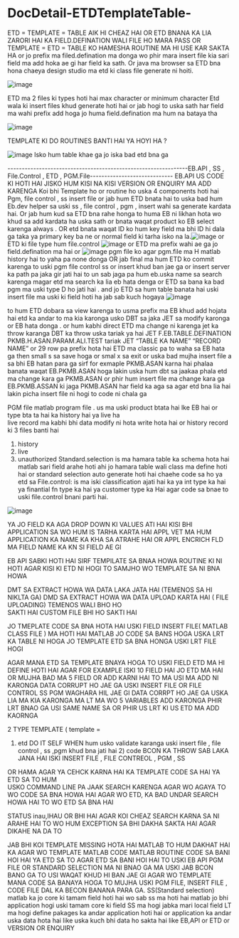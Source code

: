 # DocDetail-ETDTemplateTable-

ETD = TEMPLATE = TABLE  AIK HI CHEAZ HAI OR ETD BNANA KA LIA ZARORI HAI KA FIELD.DEFINATION WALI FILE HO MARA PASS 
OR TEMPLATE  = ETD  = TABLE KO HAMESHA ROUTINE MA HI USE KAR SAKTA HA or jo prefix ma filed.defination ma donga wo phir 
mara insert file kia sari field ma add hoka ae gi har field ka sath. Or java ma browser sa ETD bna hona chaeya design studio 
ma etd ki class file generate ni hoiti. 


![image](https://user-images.githubusercontent.com/40827670/223357206-583d931c-7070-4bbe-8003-cccbed3b62b2.png)

ETD ma 2 files ki types hoti hai max character or minimum character
Etd wala ki insert files khud generate hoti hai or jab hogi to uska sath har field ma wahi prefix add hoga jo huma field.defination ma hum na bataya tha 

![image](https://user-images.githubusercontent.com/40827670/223357322-c75cfea3-a75a-4876-933d-d909c3baf90c.png)

TEMPLATE KI DO ROUTINES BANTI HAI YA HOYI HA ? 

![image](https://user-images.githubusercontent.com/40827670/223357453-f0f85693-33bd-4984-8025-9bc7845fba0c.png)
Isko hum table khae ga jo iska bad etd bna ga

---------------------------------------------------------------EB.API , SS , File.Control , ETD , PGM.File-----------------------------
EB.API US CODE KI HOTI HAI JISKO HUM KISI NA KISI VERSION OR ENQUIRY MA ADD KARENGA Koi bhi Template  ho or routine ho uska 
4 components  hoti hai Pgm, file control , ss insert file or jab hum ETD bnata hai to uska bad hum Eb.dev helper sa uski ss ,
file control , pgm , insert wahi sa generate kardata hai. Or jab hum kud sa ETD bna rahe honga to huma EB ni likhan hota wo khud sa add
kardata ha uska sath or bnata waqat product ko EB select karenga always . OR etd bnata waqat ID ko hum key field ma bhi ID hi dala ga taka ya 
primary key ba ne or normal field ki tarha isko na la.![image](https://user-images.githubusercontent.com/40827670/223360496-00809aca-763c-40b2-82e9-f92de2b00064.png)
or ETD ki file type hum file.control ![image](https://user-images.githubusercontent.com/40827670/223360565-73afa891-7a67-498e-8381-a9b38f3928f9.png)
  or ETD ma prefix wahi ae ga jo field.defination ma hai or ![image](https://user-images.githubusercontent.com/40827670/223360724-fa5e96a0-aaff-41a3-8037-a3b7543d6290.png)
pgm file ko agar pgm.file ma H matlab history hai to yaha pa none donga OR jab final ma hum ETD ko commit karenga to uski pgm file control ss or insert  khud ban jae ga or insert server ka path pa jaka gir jati hai to un sab jaga pa hum eb.uska name sa search karenga magar etd ma search ka lia eb hata denga or ETD sa bana ka bad pgm ma uski type D ho jati hai . and jo ETD sa hum table banata hai uski insert file ma uski ki field hoti ha jab sab kuch hogaya ![image](https://user-images.githubusercontent.com/40827670/223360801-0a2d3409-12b5-4e25-bd78-64c55036fc51.png)

to hum ETD dobara sa view karenga to usma prefix ma EB khud add hojata hai etd ka andar to ma kia karonga usko DBT sa jaka JET sa modify karonga or EB hata donga . or hum kabhi direct ETD ma change ni karenga jet ka throw karanga DBT ka throw uska tariak ya hai
JET F.EB.TABLE.DEFINATION PKMB.H.ASAN.PARAM.ALI.TEST tariak JET “TABLE KA NAME” “RECORD NAME”  or 29 row pa prefix hota hai ETD ma classic pa to waha sa EB hata ga then small s sa save hoga or smal x sa exit or uska bad mujha insert file a sa bhi EB hatan para ga sirf for exmaple PKMB.ASAN karna hai phalaa banata waqat EB.PKMB.ASAN hoga lakin uska hum dbt sa jaakaa phala etd ma change kara ga PKMB.ASAN or phir hum insert file ma change kara ga EB.PKMB.ASSAN ki jaga PKMB.ASAN har field ka aga sa agar etd bna lia hai lakin picha insert file ni hogi to code ni chala ga


PGM file matlab program file . us ma uski product btata hai lke EB hai or type bta ta hai ka history hai ya live ha  
live record ma kabhi bhi data modify ni hota write hota hai or history record ki 3 files banti hai 
1) history  
2) live  
3) unauthorized
Standard.selection is ma hamara table ka schema hota hai matlab sari field arahe hoti ahi jo hamara table wali class ma define hoti hai or standard selection auto generate hoti hai chaehe code sa ho ya etd sa
File.control:  is ma iski classification ajati hai ka ya int type ka hai ya finantial fn type ka hai ya customer type ka 
Hai agar code sa bnae to uski file.control bnani parti hai.

![image](https://user-images.githubusercontent.com/40827670/223370598-8a665918-5fac-4807-8663-f1927b6cb896.png)


YA JO FIELD KA AGA DROP DOWN KI VALUES ATI HAI KISI BHI APPLICATION SA WO HUM IS TARHA KARTA HAI APPL VET MA HUM APPLICATION KA NAME KA KHA SA ATRAHE HAI OR APPL ENCRICH FLD MA FIELD NAME KA KN SI FIELD AE GI


EB API SABKI HOTI HAI SIRF TEMPILATE SA BNAA HOWA ROUTINE KI NI HOTI AGAR KISI KI ETD NI HOGI TO SAMJHO WO TEMPLATE SA NI BNA HOWA

DMT SA EXTRACT HOWA WA DATA LAKA JATA HAI (TEMENOS SA HI NIKLTA GA)
DMD SA EXTRACT HOWA WA DATA UPLOAD KARTA HAI ( FILE UPLOADING) TEMENOS WALI BHO HO  
            SAKTI HAI CUSTOM FILE BHI HO SAKTI HAI
 

JO TMEPLATE CODE SA BNA HOTA HAI USKI FIELD INSERT FILE( MATLAB CLASS FILE ) MA HOTI HAI MATLAB JO CODE SA BANS HOGA USKA LRT KA TABLE NI HOGA JO TEMPLATE ETD SA BNA HONGA USKI LRT FILE HOGI

AGAR MANA ETD SA TEMPLATE BNAYA HOGA TO USKI FIELD ETD MA HI DEFINE HOTI HAI AGAR FOR EXAMPLE ISKI 10 FIELD HAI JO ETD MA HAI OR MUJHA BAD MA 5 FIELD OR ADD KARNI HAI TO MA USI MA ADD NI KARONGA DATA CORRUPT HO JAE GA USKI INSERT FILE OR FILE CONTROL SS PGM WAGHARA HIL JAE GI DATA CORRPT HO JAE GA USKA LIA MA KIA KARONGA MA LT MA WO 5 VARIABLES ADD KARONGA PHIR LRT BNAO GA USI SAME NAME SA OR PHIR US LRT KI US ETD MA ADD KAORNGA

2 TYPE TEMPLATE ( template = 
1)  etd DO IT SELF  WHEN hum usko validate karanga uski insert file , file control , ss ,pgm khud  bna jati hai
   	2)  code BCON KA THROW SAB LAKA JANA HAI  ISKI INSERT FILE , FILE CONTREOL , PGM , SS 

OR HAMA AGAR YA CEHCK KARNA HAI KA TEMPLATE CODE SA HAI YA ETD SA TO HUM	
USKO COMMAND LINE PA JAAK SEARCH KARENGA AGAR WO AGAYA TO WO CODE SA BNA HOWA HAI AGAR WO ETD, KA BAD UNDAR SEARCH HOWA HAI TO WO ETD SA BNA HAI

STATUS inau,IHAU OR BHI HAI AGAR KOI CHEAZ SEARCH KARNA SA NI ARAHE HAI TO WO HUM EXCEPTION SA BHI DAKHA SAKTA HAI AGAR DIKAHE NA DA TO


JAB BHI KOI TEMPLATE MISSING HOTA HAI MATLAB TO HUM DAKHAT HAI KA AGAR WO TEMPLATE MATLAB CODE MATLAB ROUTINE CODE SA BANI HOI HAI YA ETD SA TO AGAR ETD SA BANI HOI HAI TO USKI EB API PGM FILE OR STANDARD SELECTION MA NI BNAO GA MA USKI JAB BCON BANO GA TO USI WAQAT KHUD HI BAN JAE GI AGAR WO TEMPLATE  MANA CODE SA BANAYA HOGA TO MUJHA USKI PGM FILE, INSERT FILE , CODE FILE DAL KA BECON BANANA PARA GA.
SS(Standard selection) matlab ka jo core ki tamam field hoti hai wo sab ss ma hoti hai matlab jo bhi application hogi uski tamam core ki field SS ma hogi jabka mari 
 local field LT ma hogi define 
 pakages ka andar application hoti hai or application ka andar uska data hota hai like uska kuch bhi data ho sakta hai like EB,API or ETD or VERSION OR ENQUIRY 

